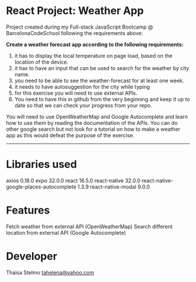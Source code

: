 # React Project: Weather App

Project created during my Full-stack JavaScript Bootcamp @ BarcelonaCodeSchool following the requirements above: 

**Create a weather forecast app according to the following requirements:**

1. it has to display the local  temperature on page load, based on the location of the device.
2. it has to have an input that can be used to search for the weather by city name.
3. you need to be able to see the weather-forecast  for at least one week.
4. it needs to have autosuggestion for the city while typing 
5. for this exercise you will need to use external APIs.
6. You need to have this in github from the very beginning and keep it up to date so that we can check your progress from your repo.

You will need to use OpenWeatherMap and Google Autocomplete and learn how to use them by reading the documentation of the APIs.
You can do other google search but not look for a tutorial on how to make a weather app as this would defeat the purpose of the exercise.

********************************************************************************************************************
# Libraries used
 axios 0.18.0
 expo 32.0.0
 react 16.5.0
 react-native 32.0.0
 react-native-google-places-autocomplete 1.3.9
 react-native-modal 9.0.0
 
 # Features
 
Fetch weather from external API (OpenWeatherMap)
Search different location from external API (Google Autocomplete)

# Developer

Thaisa Stelmo tahelena@yahoo.com
